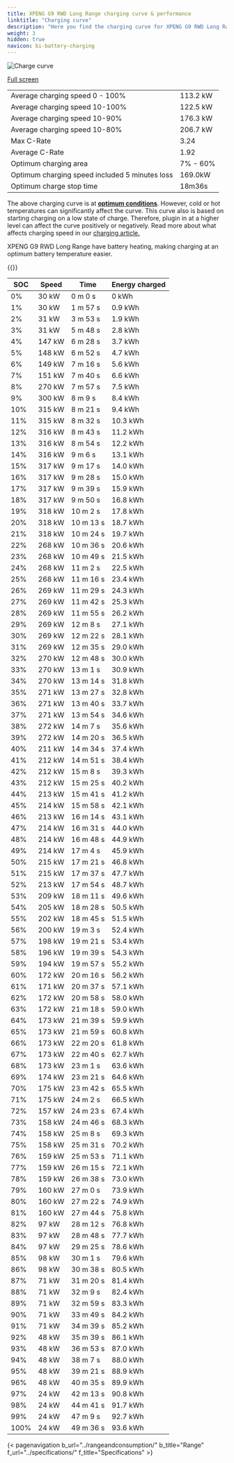 ```yaml
---
title: XPENG G9 RWD Long Range charging curve & performance
linktitle: "Charging curve"
description: "Here you find the charging curve for XPENG G9 RWD Long Range."
weight: 3
hidden: true
navicon: bi-battery-charging
---
```

<!-- markdownlint-disable MD033 -->
<img src="/images/models/xpeng/g9/g9_rwd_long_range/chargingcurve.svg" alt="Charge curve" class="img-fluid">

[Full screen](/images/models/xpeng/g9/g9_rwd_long_range/chargingcurve.svg)


<table class="table table-striped border">
<tbody>
<tr>
<td>Average charging speed 0 - 100%</td><td>113.2 kW</td>
</tr>
<tr>
<td>Average charging speed 10-100%</td><td>122.5 kW</td>
</tr>
<tr>
<td>Average charging speed 10-90%</td><td>176.3 kW</td>
</tr>
<tr>
<td>Average charging speed 10-80%</td><td>206.7 kW</td>
</tr>
<tr>
<td>Max C-Rate</td><td>3.24</td>
</tr>
<tr>
<td>Average C-Rate</td><td>1.92</td>
</tr>
<tr>
<td>Optimum charging area</td><td>7% - 60%</td>
</tr>
<tr>
<td>Optimum charging speed included 5 minutes loss</td><td>169.0kW</td>
</tr>
<tr>
<td>Optimum charge stop time</td><td>18m36s</td>
</tr>
</tbody>
</table>


The above charging curve is at **[optimum conditions](../../../../../technology/battery/charging/#temperature)**. However, cold or hot temperatures can significantly affect the curve. This curve also is based on starting charging on a low state of charge. Therefore, plugin in at a higher level can affect the curve positively or negatively. Read more about what affects charging speed in our [charging article.](../../../../../technology/battery/charging/)


XPENG G9 RWD Long Range have battery heating, making charging at an optimum battery temperature easier.


{{<evkxdisplayaddarticle />}}
<table class="table table-striped border">
<thead>
<tr><th>SOC</th><th>Speed</th><th>Time</th><th>Energy charged</th></tr>
</thead>
<tbody>
<tr>
<td>0%</td><td>30 kW</td><td> 0 m 0 s </td><td>0 kWh </td>
</tr>
<tr>
<td>1%</td><td>30 kW</td><td> 1 m 57 s </td><td>0.9 kWh </td>
</tr>
<tr>
<td>2%</td><td>31 kW</td><td> 3 m 53 s </td><td>1.9 kWh </td>
</tr>
<tr>
<td>3%</td><td>31 kW</td><td> 5 m 48 s </td><td>2.8 kWh </td>
</tr>
<tr>
<td>4%</td><td>147 kW</td><td> 6 m 28 s </td><td>3.7 kWh </td>
</tr>
<tr>
<td>5%</td><td>148 kW</td><td> 6 m 52 s </td><td>4.7 kWh </td>
</tr>
<tr>
<td>6%</td><td>149 kW</td><td> 7 m 16 s </td><td>5.6 kWh </td>
</tr>
<tr>
<td>7%</td><td>151 kW</td><td> 7 m 40 s </td><td>6.6 kWh </td>
</tr>
<tr>
<td>8%</td><td>270 kW</td><td> 7 m 57 s </td><td>7.5 kWh </td>
</tr>
<tr>
<td>9%</td><td>300 kW</td><td> 8 m 9 s </td><td>8.4 kWh </td>
</tr>
<tr>
<td>10%</td><td>315 kW</td><td> 8 m 21 s </td><td>9.4 kWh </td>
</tr>
<tr>
<td>11%</td><td>315 kW</td><td> 8 m 32 s </td><td>10.3 kWh </td>
</tr>
<tr>
<td>12%</td><td>316 kW</td><td> 8 m 43 s </td><td>11.2 kWh </td>
</tr>
<tr>
<td>13%</td><td>316 kW</td><td> 8 m 54 s </td><td>12.2 kWh </td>
</tr>
<tr>
<td>14%</td><td>316 kW</td><td> 9 m 6 s </td><td>13.1 kWh </td>
</tr>
<tr>
<td>15%</td><td>317 kW</td><td> 9 m 17 s </td><td>14.0 kWh </td>
</tr>
<tr>
<td>16%</td><td>317 kW</td><td> 9 m 28 s </td><td>15.0 kWh </td>
</tr>
<tr>
<td>17%</td><td>317 kW</td><td> 9 m 39 s </td><td>15.9 kWh </td>
</tr>
<tr>
<td>18%</td><td>317 kW</td><td> 9 m 50 s </td><td>16.8 kWh </td>
</tr>
<tr>
<td>19%</td><td>318 kW</td><td> 10 m 2 s </td><td>17.8 kWh </td>
</tr>
<tr>
<td>20%</td><td>318 kW</td><td> 10 m 13 s </td><td>18.7 kWh </td>
</tr>
<tr>
<td>21%</td><td>318 kW</td><td> 10 m 24 s </td><td>19.7 kWh </td>
</tr>
<tr>
<td>22%</td><td>268 kW</td><td> 10 m 36 s </td><td>20.6 kWh </td>
</tr>
<tr>
<td>23%</td><td>268 kW</td><td> 10 m 49 s </td><td>21.5 kWh </td>
</tr>
<tr>
<td>24%</td><td>268 kW</td><td> 11 m 2 s </td><td>22.5 kWh </td>
</tr>
<tr>
<td>25%</td><td>268 kW</td><td> 11 m 16 s </td><td>23.4 kWh </td>
</tr>
<tr>
<td>26%</td><td>269 kW</td><td> 11 m 29 s </td><td>24.3 kWh </td>
</tr>
<tr>
<td>27%</td><td>269 kW</td><td> 11 m 42 s </td><td>25.3 kWh </td>
</tr>
<tr>
<td>28%</td><td>269 kW</td><td> 11 m 55 s </td><td>26.2 kWh </td>
</tr>
<tr>
<td>29%</td><td>269 kW</td><td> 12 m 8 s </td><td>27.1 kWh </td>
</tr>
<tr>
<td>30%</td><td>269 kW</td><td> 12 m 22 s </td><td>28.1 kWh </td>
</tr>
<tr>
<td>31%</td><td>269 kW</td><td> 12 m 35 s </td><td>29.0 kWh </td>
</tr>
<tr>
<td>32%</td><td>270 kW</td><td> 12 m 48 s </td><td>30.0 kWh </td>
</tr>
<tr>
<td>33%</td><td>270 kW</td><td> 13 m 1 s </td><td>30.9 kWh </td>
</tr>
<tr>
<td>34%</td><td>270 kW</td><td> 13 m 14 s </td><td>31.8 kWh </td>
</tr>
<tr>
<td>35%</td><td>271 kW</td><td> 13 m 27 s </td><td>32.8 kWh </td>
</tr>
<tr>
<td>36%</td><td>271 kW</td><td> 13 m 40 s </td><td>33.7 kWh </td>
</tr>
<tr>
<td>37%</td><td>271 kW</td><td> 13 m 54 s </td><td>34.6 kWh </td>
</tr>
<tr>
<td>38%</td><td>272 kW</td><td> 14 m 7 s </td><td>35.6 kWh </td>
</tr>
<tr>
<td>39%</td><td>272 kW</td><td> 14 m 20 s </td><td>36.5 kWh </td>
</tr>
<tr>
<td>40%</td><td>211 kW</td><td> 14 m 34 s </td><td>37.4 kWh </td>
</tr>
<tr>
<td>41%</td><td>212 kW</td><td> 14 m 51 s </td><td>38.4 kWh </td>
</tr>
<tr>
<td>42%</td><td>212 kW</td><td> 15 m 8 s </td><td>39.3 kWh </td>
</tr>
<tr>
<td>43%</td><td>212 kW</td><td> 15 m 25 s </td><td>40.2 kWh </td>
</tr>
<tr>
<td>44%</td><td>213 kW</td><td> 15 m 41 s </td><td>41.2 kWh </td>
</tr>
<tr>
<td>45%</td><td>214 kW</td><td> 15 m 58 s </td><td>42.1 kWh </td>
</tr>
<tr>
<td>46%</td><td>213 kW</td><td> 16 m 14 s </td><td>43.1 kWh </td>
</tr>
<tr>
<td>47%</td><td>214 kW</td><td> 16 m 31 s </td><td>44.0 kWh </td>
</tr>
<tr>
<td>48%</td><td>214 kW</td><td> 16 m 48 s </td><td>44.9 kWh </td>
</tr>
<tr>
<td>49%</td><td>214 kW</td><td> 17 m 4 s </td><td>45.9 kWh </td>
</tr>
<tr>
<td>50%</td><td>215 kW</td><td> 17 m 21 s </td><td>46.8 kWh </td>
</tr>
<tr>
<td>51%</td><td>215 kW</td><td> 17 m 37 s </td><td>47.7 kWh </td>
</tr>
<tr>
<td>52%</td><td>213 kW</td><td> 17 m 54 s </td><td>48.7 kWh </td>
</tr>
<tr>
<td>53%</td><td>209 kW</td><td> 18 m 11 s </td><td>49.6 kWh </td>
</tr>
<tr>
<td>54%</td><td>205 kW</td><td> 18 m 28 s </td><td>50.5 kWh </td>
</tr>
<tr>
<td>55%</td><td>202 kW</td><td> 18 m 45 s </td><td>51.5 kWh </td>
</tr>
<tr>
<td>56%</td><td>200 kW</td><td> 19 m 3 s </td><td>52.4 kWh </td>
</tr>
<tr>
<td>57%</td><td>198 kW</td><td> 19 m 21 s </td><td>53.4 kWh </td>
</tr>
<tr>
<td>58%</td><td>196 kW</td><td> 19 m 39 s </td><td>54.3 kWh </td>
</tr>
<tr>
<td>59%</td><td>194 kW</td><td> 19 m 57 s </td><td>55.2 kWh </td>
</tr>
<tr>
<td>60%</td><td>172 kW</td><td> 20 m 16 s </td><td>56.2 kWh </td>
</tr>
<tr>
<td>61%</td><td>171 kW</td><td> 20 m 37 s </td><td>57.1 kWh </td>
</tr>
<tr>
<td>62%</td><td>172 kW</td><td> 20 m 58 s </td><td>58.0 kWh </td>
</tr>
<tr>
<td>63%</td><td>172 kW</td><td> 21 m 18 s </td><td>59.0 kWh </td>
</tr>
<tr>
<td>64%</td><td>173 kW</td><td> 21 m 39 s </td><td>59.9 kWh </td>
</tr>
<tr>
<td>65%</td><td>173 kW</td><td> 21 m 59 s </td><td>60.8 kWh </td>
</tr>
<tr>
<td>66%</td><td>173 kW</td><td> 22 m 20 s </td><td>61.8 kWh </td>
</tr>
<tr>
<td>67%</td><td>173 kW</td><td> 22 m 40 s </td><td>62.7 kWh </td>
</tr>
<tr>
<td>68%</td><td>173 kW</td><td> 23 m 1 s </td><td>63.6 kWh </td>
</tr>
<tr>
<td>69%</td><td>174 kW</td><td> 23 m 21 s </td><td>64.6 kWh </td>
</tr>
<tr>
<td>70%</td><td>175 kW</td><td> 23 m 42 s </td><td>65.5 kWh </td>
</tr>
<tr>
<td>71%</td><td>175 kW</td><td> 24 m 2 s </td><td>66.5 kWh </td>
</tr>
<tr>
<td>72%</td><td>157 kW</td><td> 24 m 23 s </td><td>67.4 kWh </td>
</tr>
<tr>
<td>73%</td><td>158 kW</td><td> 24 m 46 s </td><td>68.3 kWh </td>
</tr>
<tr>
<td>74%</td><td>158 kW</td><td> 25 m 8 s </td><td>69.3 kWh </td>
</tr>
<tr>
<td>75%</td><td>158 kW</td><td> 25 m 31 s </td><td>70.2 kWh </td>
</tr>
<tr>
<td>76%</td><td>159 kW</td><td> 25 m 53 s </td><td>71.1 kWh </td>
</tr>
<tr>
<td>77%</td><td>159 kW</td><td> 26 m 15 s </td><td>72.1 kWh </td>
</tr>
<tr>
<td>78%</td><td>159 kW</td><td> 26 m 38 s </td><td>73.0 kWh </td>
</tr>
<tr>
<td>79%</td><td>160 kW</td><td> 27 m 0 s </td><td>73.9 kWh </td>
</tr>
<tr>
<td>80%</td><td>160 kW</td><td> 27 m 22 s </td><td>74.9 kWh </td>
</tr>
<tr>
<td>81%</td><td>160 kW</td><td> 27 m 44 s </td><td>75.8 kWh </td>
</tr>
<tr>
<td>82%</td><td>97 kW</td><td> 28 m 12 s </td><td>76.8 kWh </td>
</tr>
<tr>
<td>83%</td><td>97 kW</td><td> 28 m 48 s </td><td>77.7 kWh </td>
</tr>
<tr>
<td>84%</td><td>97 kW</td><td> 29 m 25 s </td><td>78.6 kWh </td>
</tr>
<tr>
<td>85%</td><td>98 kW</td><td> 30 m 1 s </td><td>79.6 kWh </td>
</tr>
<tr>
<td>86%</td><td>98 kW</td><td> 30 m 38 s </td><td>80.5 kWh </td>
</tr>
<tr>
<td>87%</td><td>71 kW</td><td> 31 m 20 s </td><td>81.4 kWh </td>
</tr>
<tr>
<td>88%</td><td>71 kW</td><td> 32 m 9 s </td><td>82.4 kWh </td>
</tr>
<tr>
<td>89%</td><td>71 kW</td><td> 32 m 59 s </td><td>83.3 kWh </td>
</tr>
<tr>
<td>90%</td><td>71 kW</td><td> 33 m 49 s </td><td>84.2 kWh </td>
</tr>
<tr>
<td>91%</td><td>71 kW</td><td> 34 m 39 s </td><td>85.2 kWh </td>
</tr>
<tr>
<td>92%</td><td>48 kW</td><td> 35 m 39 s </td><td>86.1 kWh </td>
</tr>
<tr>
<td>93%</td><td>48 kW</td><td> 36 m 53 s </td><td>87.0 kWh </td>
</tr>
<tr>
<td>94%</td><td>48 kW</td><td> 38 m 7 s </td><td>88.0 kWh </td>
</tr>
<tr>
<td>95%</td><td>48 kW</td><td> 39 m 21 s </td><td>88.9 kWh </td>
</tr>
<tr>
<td>96%</td><td>48 kW</td><td> 40 m 35 s </td><td>89.9 kWh </td>
</tr>
<tr>
<td>97%</td><td>24 kW</td><td> 42 m 13 s </td><td>90.8 kWh </td>
</tr>
<tr>
<td>98%</td><td>24 kW</td><td> 44 m 41 s </td><td>91.7 kWh </td>
</tr>
<tr>
<td>99%</td><td>24 kW</td><td> 47 m 9 s </td><td>92.7 kWh </td>
</tr>
<tr>
<td>100%</td><td>24 kW</td><td> 49 m 36 s </td><td>93.6 kWh </td>
</tr>
</tbody>
</table>


{< pagenavigation b_url="../rangeandconsumption/" b_title="Range" f_url="../specifications/" f_title="Specifications" >}
